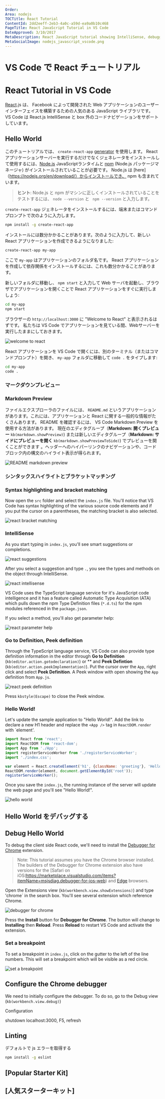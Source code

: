 ```yaml
---
Order: 
Area: nodejs
TOCTitle: React Tutorial
ContentId: 2dd2eeff-2eb3-4a0c-a59d-ea9a0b10c468
PageTitle: React JavaScript Tutorial in VS Code
DateApproved: 3/10/2017
MetaDescription: React JavaScript tutorial showing IntelliSense, debugging, and code navigation support in Visual Studio Code.
MetaSocialImage: nodejs_javascript_vscode.png
---
```

# VS Code で React チュートリアル
# React Tutorial in VS Code

[React](https://facebook.github.io/react/).js は、 Facebook によって開発された Web アプリケーションのユーザーインターフェイスを構築するための人気のある JavaScript ライブラリです。
VS Code は React.js IntelliSense と box 外のコードナビゲーションをサポートしています。

## Hello World

このチュートリアルでは、 `create-react-app` [generator](https://facebook.github.io/react/docs/installation.html#creating-a-new-application) を使用します。 React アプリケーションサーバーを実行するだけでなくジェネレータをインストールして使用するには、[Node.js](https://nodejs.org/) JavaScriptランタイムと [npm](https://www.npm.js.com/) (Node.js パッケージマネージャ) がインストールされていることが必要です。 Node.js は [here]（https://nodejs.org/en/download/）からインストールでき、 npm も含まれています。

> **ヒント**: Node.js と npm がマシンに正しくインストールされていることをテストするには、 `node --version` と ` npm --version` と入力します。

`create-react-app` ジェネレータをインストールするには、端末またはコマンドプロンプトで次のように入力します。

```bash
npm install -g create-react-app
```

インストールには数分かかることがあります。次のように入力して、新しい React アプリケーションを作成できるようになりました:

```bash
create-react-app my-app
```

ここで `my-app` はアプリケーションのフォルダ名です。 React アプリケーションを作成して依存関係をインストールするには、これも数分かかることがあります。

新しいフォルダに移動し、 `npm start` と入力して Web サーバを起動し、ブラウザでアプリケーションを開くことで React アプリケーションをすぐに実行しましょう:

```bash
cd my-app
npm start
```

ブラウザーの `http://localhost:3000` に "Welcome to React" と表示されるはずです。 私たちは VS Code でアプリケーションを見ている間、Webサーバーを実行したままにしておきます。

![welcome to react](images/reactjs/welcome-to-react.png)

React アプリケーションを VS Code で開くには、別のターミナル（またはコマンドプロンプト）を開き、 `my-app` フォルダに移動して `code .` をタイプします:

```bash
cd my-app
code .
```

### マークダウンプレビュー
### Markdown Preview

ファイルエクスプローラのファイルには、 `README.md` というアプリケーションがあります。これには、アプリケーションと React に関する一般的な情報がたくさんあります。 README を確認するには、 VS Code Markdown Preview を使用する方法があります。 現在のエディタグループ（**Markdown: 開くプレビュー** `kb(markdown.showPreview)`) または新しいエディタグループ（**Markdown: サイドにプレビューを開く** `kb(markdown.showPreviewToSide)`) でプレビューを開くことができます 。ヘッダーへのハイパーリンクのナビゲーションや、コードブロック内の構文のハイライト表示が得られます。

![README markdown preview](images/reactjs/markdown-preview.png)

### シンタックスハイライトとブラケットマッチング
### Syntax highlighting and bracket matching

Now open the `src` folder and select the `index.js` file. You'll notice that VS Code has syntax highlighting of the various source code elements and if you put the cursor on a parentheses, the matching bracket is also selected.

![react bracket matching](images/reactjs/bracket-matching.png)

### IntelliSense

As you start typing in `index.js`, you'll see smart suggestions or completions.

![react suggestions](images/reactjs/suggestions.png)

After you select a suggestion and type `.`, you see the types and methods on the object through IntelliSense.

![react intellisense](images/reactjs/intellisense.png)

VS Code uses the TypeScript language service for it's JavaScript code intelligence and it has a feature called Automatic Type Acquisition (ATA) which pulls down the npm Type Definition files (`*.d.ts`) for the npm modules referenced in the `package.json`.

If you select a method, you'll also get parameter help:

![react parameter help](images/reactjs/parameter-help.png)

### Go to Definition, Peek definition

Through the TypeScript language service, VS Code can also provide type definition information in the editor through **Go to Definition** (`kb(editor.action.gotodeclaration)`) or ** and **Peek Defintion** (`kb(editor.action.peekImplementation)`). Put the cursor over the `App`, right click and select **Peek Definition**. A Peek window with open showing the `App` definition from `App.js`.

![react peek definition](images/reactjs/peek-definition.png)

Press `kbstyle(Escape)` to close the Peek window.

### Hello World!

Let's update the sample application to "Hello World!". Add the link to declare a new H1 header and replace the `<App />` tag in `ReactDOM.render` with `element'.

```js
import React from 'react';
import ReactDOM from 'react-dom';
import App from './App';
import registerServiceWorker from './registerServiceWorker';
import './index.css';

var element = React.createElement('h1', {className: 'greeting'}, 'Hello, world!');
ReactDOM.render(element, document.getElementById('root'));
registerServiceWorker();
```

Once you save the `index.js`, the running instance of the server will update the web page and you'll see "Hello World!".

![hello world](images/reactjs/hello-world.png)

## Hello World をデバッグする
## Debug Hello World

To debug the client side React code, we'll need to install the [Debugger for Chrome](https://marketplace.visualstudio.com/items?itemName=msjsdiag.debugger-for-chrome) extension.

>Note: This tutorial assumes you have the Chrome browser installed. The builders of the Debugger for Chrome extension also have versions for the [Safari on iOS(https://marketplace.visualstudio.com/items?itemName=msjsdiag.debugger-for-ios-web) and [Edge](https://marketplace.visualstudio.com/items?itemName=msjsdiag.debugger-for-edge) browsers.

Open the Extensions view (`kb(workbench.view.showExtensions)`) and type 'chrome` in the search box. You'll see several extension which reference Chrome. 

![debugger for chrome](images/reactjs/debugger-for-chrome.png)

Press the **Install** button for **Debugger for Chrome**. The button will change to **Installing** then **Reload**. Press **Reload** to restart VS Code and activate the extension.

### Set a breakpoint

To set a breakpoint in `index.js`, click on the gutter to the left of the line numbers. This will set a breakpoint which will be visible as a red circle.

![set a breakpoint](images/reactjs/breakpoint.png)

## Configure the Chrome debugger

We need to initially configure the debugger. To do so, go to the Debug view (`kb(workbench.view.debug)`)

Configuration

shutdown localhost:3000, F5, refresh

## Linting

デフォルトで js エラーを取得する

```bash
npm install -g eslint
```

## [Popular Starter Kit]
## [人気スターターキット]
